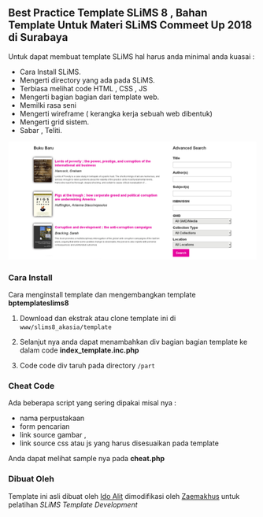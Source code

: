 ## Best Practice Template SLiMS 8 , Bahan Template Untuk Materi SLiMS Commeet Up 2018 di Surabaya

Untuk dapat membuat template SLiMS hal harus anda minimal anda kuasai :
* Cara Install SLiMS.
* Mengerti directory yang ada pada SLiMS.
* Terbiasa melihat code HTML , CSS , JS 
* Mengerti bagian bagian dari template web.
* Memilki rasa seni 
* Mengerti wireframe ( kerangka kerja sebuah web dibentuk)
* Mengerti grid sistem.
* Sabar , Teliti.

![screenshot](preview.png
)

### Cara Install

Cara menginstall template dan mengembangkan template **bptemplateslims8**
1. Download dan ekstrak atau clone template ini di `www/slims8_akasia/template`

2. Selanjut nya anda dapat menambahkan div bagian bagian template ke dalam code **index_template.inc.php**

3. Code code div taruh pada directory `/part`

### Cheat Code

Ada beberapa script yang sering dipakai misal nya :

* nama perpustakaan
* form pencarian
* link source gambar , 
* link source css atau js yang harus disesuaikan pada template 

Anda dapat melihat sample nya pada **cheat.php**

### Dibuat Oleh

Template ini asli dibuat oleh [Ido Alit](https://github.com/idoalit) dimodifikasi oleh [Zaemakhus](https://github.com/desawarna) untuk pelatihan *SLiMS Template Development*